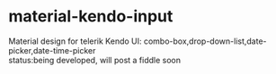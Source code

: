 # material-kendo-input
Material design for telerik Kendo UI: combo-box,drop-down-list,date-picker,date-time-picker <br/>
status:being developed, will post a fiddle soon <br/>
